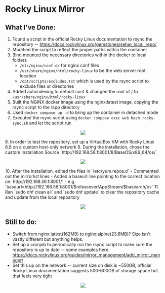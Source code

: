# Rocky Linux Mirror

## What I've Done:
1. Found a script in the official Rocky Linux documentation to rsync the repository -- https://docs.rockylinux.org/gemstones/setup_local_repo/
2. Modified the script to reflect the proper paths within the container
3. Bind mounted the necessary directories within the docker to local folders
	- `/etc/nginx/conf.d/` for nginx conf files
	- `/usr/share/nginx/html/rocky-linux` to be the web server root location
	- `/opt/scripts/excludes.txt` which is used by the rsync script to exclude files or directories
4. Added autoindexing to default.conf & changed the root of / to `/usr/share/nginx/html/rocky-linux`
5. Built the NGINX docker image using the nginx:latest image, copying the rsync script to the /app directory
6. Used `docker compose up -d` to bring up the container in detached mode
7. Executed the rsync script using `docker compose exec web bash rocky-sync.sh` and let the script run
<p align="center"><img src="https://zkotani.github.io/repo-index.png"></p>
8. In order to test the repository, set up a VirtualBox VM with Rocky Linux 8.6 on a custom host-only network
9. During the installation, chose the custom Installation Source `http://192.168.56.1:8001/8/BaseOS/x86_64/os/`
<p align="center"><img src="https://zkotani.github.io/installation-source.png"></p>
10. After the installation, edited the files in `/etc/yum.repos.d`
    - Commented out the mirrorlist lines
    - Added a baseurl line pointing to the correct location on `http://192.168.56.1:8001/`
        - e.g. `baseurl=http://192.168.56.1:8001/$releasever/AppStream/$basearch/os`
11. Ran `sudo dnf clean all` and `sudo dnf update` to clear the repository cache and update from the local repository
<p align="center"><img src="https://zkotani.github.io/dnf-update.png"></p>

## Still to do:
- Switch from nginx:latest(162MB) to nginx:alpine(23.6MB)? Size isn't vastly different but anything helps. 
- Set up a cronjob to periodically run the rsync script to make sure the repository is up to date -- some examples here: https://docs.rockylinux.org/guides/mirror_management/add_mirror_manager/
- Set this up on the network -- current size on disk is ~550GB, official Rocky Linux documentation suggests 500-600GB of storage space but that feels very tight
<p align="center"><img src="https://zkotani.github.io/size-of-repo.png"></p>

